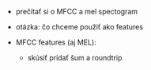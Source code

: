 - prečítať si o MFCC a mel spectogram
- otázka: čo chceme použiť ako features

- MFCC features (aj MEL):
  - skúsiť pridať šum a roundtrip